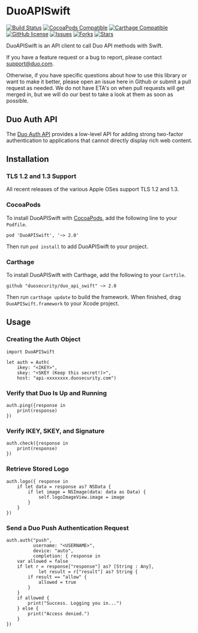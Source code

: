 # DuoAPISwift


[![Build Status](https://github.com/duosecurity/duo_api_swift/actions/workflows/swift-ci.yml/badge.svg)](https://github.com/duosecurity/duo_api_swift/actions/workflows/swift-ci.yml)
[![CocoaPods Compatible](https://img.shields.io/cocoapods/v/DuoAPISwift.svg)](https://img.shields.io/cocoapods/v/DuoAPISwift.svg)
[![Carthage Compatible](https://img.shields.io/badge/Carthage-compatible-4BC51D.svg?style=flat)](https://github.com/Carthage/Carthage)
[![GitHub license](https://img.shields.io/badge/license-BSD-blue.svg)](https://raw.githubusercontent.com/duosecurity/duo_api_swift/master/LICENSE)
[![Issues](https://img.shields.io/github/issues/duosecurity/duo_api_swift)](https://github.com/duosecurity/duo_api_swift/issues)
[![Forks](https://img.shields.io/github/forks/duosecurity/duo_api_swift)](https://github.com/duosecurity/duo_api_swift/network/members)
[![Stars](https://img.shields.io/github/stars/duosecurity/duo_api_swift)](https://github.com/duosecurity/duo_api_swift/stargazers)

DuoAPISwift is an API client to call Duo API methods with Swift.

If you have a feature request or a bug to report, please contact support@duo.com.

Otherwise, if you have specific questions about how to use this library or want to make it better, please open an issue here in Github or submit a pull request as needed. We do not have ETA's on when pull requests will get merged in, but we will do our best to take a look at them as soon as possible.

## Duo Auth API

The [Duo Auth API][1] provides a low-level API for adding strong two-factor authentication to applications that cannot directly display rich web content.

## Installation

### TLS 1.2 and 1.3 Support

All recent releases of the various Apple OSes support TLS 1.2 and 1.3.

### CocoaPods

To install DuoAPISwift with [CocoaPods][2], add the following line to your `Podfile`.

```
pod 'DuoAPISwift', '~> 2.0'
```

Then run `pod install` to add DuoAPISwift to your project.

### Carthage

To install DuoAPISwift with Carthage, add the following to your `Cartfile`.

```
github "duosecurity/duo_api_swift" ~> 2.0
```

Then run `carthage update` to build the framework. When finished, drag `DuoAPISwift.framework` to your Xcode project.

## Usage

### Creating the Auth Object

```
import DuoAPISwift

let auth = Auth(
    ikey: "<IKEY>",
    skey: "<SKEY (Keep this secret!)>",
    host: "api-xxxxxxxx.duosecurity.com")
```

### Verify that Duo Is Up and Running

```
auth.ping({response in
    print(response)
})
```

### Verify IKEY, SKEY, and Signature

```
auth.check({response in
    print(response)
})
```

### Retrieve Stored Logo

```
auth.logo({ response in
    if let data = response as? NSData {
        if let image = NSImage(data: data as Data) {
            self.logoImageView.image = image
        }
    }
})
```

### Send a Duo Push Authentication Request

```
auth.auth("push",
          username: "<USERNAME>",
          device: "auto",
          completion: { response in
    var allowed = false
    if let r = response["response"] as? [String : Any],
            let result = r["result"] as? String {
        if result == "allow" {
            allowed = true
        }
    }
    if allowed {
        print("Success. Logging you in...")
    } else {
        print("Access denied.")
    }
})
```

[1]: https://duo.com/docs/authapi
[2]: https://cocoapods.org/
